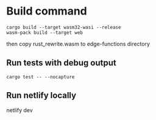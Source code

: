 # Build command

```
cargo build --target wasm32-wasi --release
wasm-pack build --target web
```

then copy rust_rewrite.wasm to edge-functions directory

## Run tests with debug output
```
cargo test -- --nocapture
```
## Run netlify locally
netlify dev